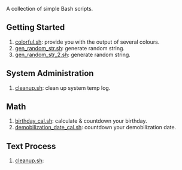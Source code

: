 A collection of simple Bash scripts.


## Getting Started
1. [colorful.sh](colorful.sh): provide you with the output of several colours.
1. [gen_random_str.sh](gen_random_str.sh): generate random string.
1. [gen_random_str_2.sh](gen_random_str_2.sh): generate random string.

## System Administration
1. [cleanup.sh](cleanup.sh): clean up system temp log.

## Math
1. [birthday_cal.sh](birthday_cal.sh): calculate & countdown your birthday.
1. [demobilization_date_cal.sh](demobilization_date_cal.sh): countdown your demobilization date.

## Text Process
1. [cleanup.sh](cleanup.sh):
